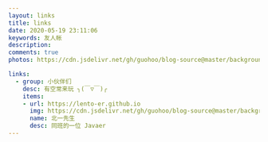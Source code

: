 ```yaml
---
layout: links
title: links
date: 2020-05-19 23:11:06
keywords: 友人帐
description: 
comments: true
photos: https://cdn.jsdelivr.net/gh/guohoo/blog-source@master/background/page/57171771_p0.jpg

links:
  - group: 小伙伴们
    desc: 有空常来玩 ╮(￣▽￣)╭
    items:
    - url: https://lento-er.github.io
      img: https://cdn.jsdelivr.net/gh/guohoo/blog-source@master/background/link/Mr.Beiyi.jpg
      name: 北一先生
      desc: 同班的一位 Javaer
---
```

